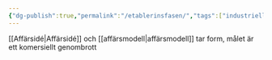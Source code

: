 ```yaml
---
{"dg-publish":true,"permalink":"/etablerinsfasen/","tags":["industriellekonomi"]}
---
```


[[Affärsidé\|Affärsidé]] och [[affärsmodell\|affärsmodell]] tar form, målet är ett komersiellt genombrott